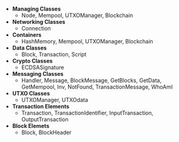 * **Managing Classes**
	* Node, Mempool, UTXOManager, Blockchain
* **Networking Classes**
	* Connection
* **Containers**
	* HashMemory, Mempool, UTXOManager, Blockchain
* **Data Classes**
	* Block, Transaction, Script
* **Crypto Classes**
	* ECDSASignature
* **Messaging Classes**
	* Handler, Message, BlockMessage, GetBlocks, GetData, GetMempool, Inv, NotFound, TransactionMessage, WhoAmI
* **UTXO Classes**
	* UTXOManager, UTXOdata
* **Transaction Elements**
	* Transaction, TransactionIdentifier, InputTransaction, OutputTransaction
* **Block Elemets**
	* Block, BlockHeader
